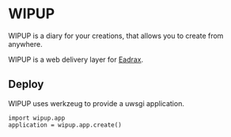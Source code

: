 # WIPUP

WIPUP is a diary for your creations, that allows you to create from anywhere.

WIPUP is a web delivery layer for [Eadrax](http://github.com/Moult/eadrax).

## Deploy

WIPUP uses werkzeug to provide a uwsgi application.

```
import wipup.app
application = wipup.app.create()
```
